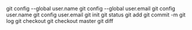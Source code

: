 

git config --global user.name 
git config --global user.email 
git config user.name 
git config user.email 
git init
git status
git add
git commit -m
git log
git checkout
git checkout master
git diff